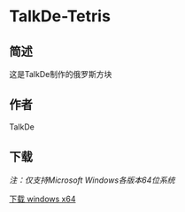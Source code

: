 # TalkDe-Tetris
## 简述
这是TalkDe制作的俄罗斯方块
## 作者
TalkDe
## 下载
*注：仅支持Microsoft Windows各版本64位系统*

[下载 windows x64](https://github.com/TalkDeBPD/TalkDe-Tetris/raw/main/bin/Tetris.exe)
